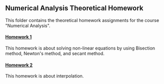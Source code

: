 ## Numerical Analysis Theoretical Homework

This folder contains the theoretical homework assignments for the course "Numerical Analysis".

#### [Homework 1](./Chapter1/)
This homework is about solving non-linear equations by using Bisection method, Newton's method, and secant method.

#### [Homework 2](./Chapter2/)
This homework is about interpolation.